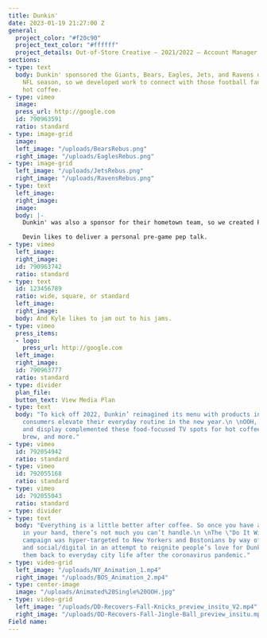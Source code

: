 ```yaml
---
title: Dunkin'
date: 2023-01-19 21:27:00 Z
general:
  project_color: "#f20c90"
  project_text_color: "#ffffff"
  project_details: Out-of-Store Creative – 2021/2022 – Account Manager
sections:
- type: text
  body: Dunkin' sponsored the Giants, Bears, Eagles, Jets, and Ravens during the 2021-22
    NFL season, so we developed work to connect with those football fans and promote
    hot coffee.
- type: vimeo
  image: 
  press_url: http://google.com
  id: 790963591
  ratio: standard
- type: image-grid
  image: 
  left_image: "/uploads/BearsRebus.png"
  right_image: "/uploads/EaglesRebus.png"
- type: image-grid
  left_image: "/uploads/JetsRebus.png"
  right_image: "/uploads/RavensRebus.png"
- type: text
  left_image: 
  right_image: 
  image: 
  body: |-
    Dunkin' was also a sponsor for their hometown team, so we created Patriots-specific work with Devin McCourty and Kyle Van Noy. They both rely on a cup of Dunkin' to give them a boost on gameday. It's just as important as their gameday rituals, which they also have...

    Devin likes to deliver a personal pre-game pep talk.
- type: vimeo
  left_image: 
  right_image: 
  id: 790963742
  ratio: standard
- type: text
  id: 123456789
  ratio: wide, square, or standard
  left_image: 
  right_image: 
  body: And Kyle likes to jam out to his jams.
- type: vimeo
  press_items:
  - logo: 
    press_url: http://google.com
  left_image: 
  right_image: 
  id: 790963777
  ratio: standard
- type: divider
  plan_file: 
  button_text: View Media Plan
- type: text
  body: "To kick off 2022, Dunkin’ reimagined its menu with products intended to help
    consumers elevate their everyday routine in the new year.\n \nOOH, radio, social/digital,
    and display complemented these food-focused TV spots for hot coffee, lattes, cold
    brew, and more."
- type: vimeo
  id: 792054942
  ratio: standard
- type: vimeo
  id: 792055168
  ratio: standard
- type: vimeo
  id: 792055043
  ratio: standard
- type: divider
- type: text
  body: "Everything is a little better after coffee. So once you have a cup of Dunkin’
    in your hand, there’s not much you can’t handle.\n \nThe \"Do It With Dunkin'\"
    campaign was hyper-targeted to New Yorkers and Bostonians by way of OOH, radio,
    and social/digital in an attempt to reignite people’s love for Dunkin’ and welcome
    them back to everyday city life after the coronavirus pandemic."
- type: video-grid
  left_image: "/uploads/NY_Animation_1.mp4"
  right_image: "/uploads/BOS_Animation_2.mp4"
- type: center-image
  image: "/uploads/Animated%20Single%20OOH.jpg"
- type: video-grid
  left_image: "/uploads/DD-Recovers-Fall-Knicks_preview_insitu_V2.mp4"
  right_image: "/uploads/DD-Recovers-Fall-Jingle-Ball_preview_insitu.mp4"
Field name: 
---
```


